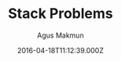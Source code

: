 ---
title: Stack Problems
github: 'https://github.com/agusmakmun/agusmakmun.github.io'
demo: 'https://agusmakmun.github.io/'
author: Agus Makmun
ssg:
  - Jekyll
cms:
  - No Cms
date: 2016-04-18T11:12:39.000Z
github_branch: master
description: ':raised_hands: Free and open-source Jekyll theme'
stale: false
---